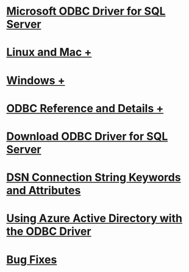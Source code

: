 # [Microsoft ODBC Driver for SQL Server](microsoft-odbc-driver-for-sql-server.md)

# [Linux and Mac +](./linux-mac/system-requirements.md)
# [Windows +](./windows/microsoft-odbc-driver-for-sql-server-on-windows.md)

# [ODBC Reference and Details +](../../odbc/microsoft-open-database-connectivity-odbc.md)
# [Download ODBC Driver for SQL Server](download-odbc-driver-for-sql-server.md)

# [DSN Connection String Keywords and Attributes](dsn-connection-string-attribute.md)
# [Using Azure Active Directory with the ODBC Driver](using-azure-active-directory.md)

# [Bug Fixes](bug-fixes.md)
